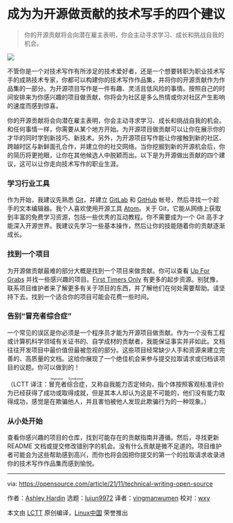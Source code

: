 [#]: subject: "4 tips to becoming a technical writer with open source contributions"
[#]: via: "https://opensource.com/article/21/11/technical-writing-open-source"
[#]: author: "Ashley Hardin https://opensource.com/users/ashleyhardin"
[#]: collector: "lujun9972"
[#]: translator: "yingmanwumen"
[#]: reviewer: "wxy"
[#]: publisher: " "
[#]: url: " "

成为为开源做贡献的技术写手的四个建议
======

> 你的开源贡献将会向潜在雇主表明，你会主动寻求学习、成长和挑战自我的机会。

![](https://img.linux.net.cn/data/attachment/album/202111/11/100737uebjijhwz0l4zhoo.jpg)

不管你是一个对技术写作有所涉足的技术爱好者，还是一个想要转职为职业技术写手的成熟技术专家，你都可以构建你的技术写作作品集，并将你的开源贡献作为作品集的一部分。为开源项目写作是一件有趣、灵活且低风险的事情。按照自己的时间安排来为你感兴趣的项目做贡献，你将会为社区是多么热情或你对社区产生影响的速度而感到惊喜。

你的开源贡献将会向潜在雇主表明，你会主动寻求学习、成长和挑战自我的机会。和任何事情一样，你需要从某个地方开始。为开源项目做贡献可以让你在展示你的才华的同时学到新技巧、新技术。另外，为开源项目写作能让你接触到新的社区、跨越时区与新鲜面孔合作，并建立你的社交网络。当你挖掘到新的开源机会后，你的简历将更抢眼，让你在其他候选人中脱颖而出。以下是为开源做出贡献的四个建议，这可以让你走向技术写作的职业生涯。

### 学习行业工具

作为开始，我建议先熟悉 [Git][2]，并建立 [GitLab][3] 和 [GitHub][4] 帐号，然后寻找一个趁手的文本编辑器。我个人喜欢使用开源工具 [Atom][5]。关于 Git，它能从网络上获取到丰富的免费学习资源，包括一些优秀的互动教程。你不需要成为一个 Git 高手才能深入开源世界。我建议先学习一些基本操作，然后让你的技能随着你的贡献逐渐成长。

### 找到一个项目

为开源做贡献最难的部分大概是找到一个项目来做贡献。你可以查看 [Up For Grabs][6] 并找一些感兴趣的项目。[First Timers Only][7] 有更多的起步资源。别犹豫，联系项目维护者来了解更多有关于项目的东西，并了解他们在何处需要帮助。请坚持下去。找到一个适合你的项目可能会花费一些时间。

### 告别“冒充者综合症”

一个常见的误区是你必须是一个程序员才能为开源项目做贡献。作为一个没有工程或计算机科学领域有关证书的、自学成材的贡献者，我能保证事实并非如此。文档往往开发项目中最价值但最被忽视的部分。这些项目经常缺少人手和资源来建立完善的、高质量的文档。这给你展现了一个绝佳机会来参与提交拉取请求或归档该项目的议题。你可以做到的！

（LCTT 译注：<ruby>冒充者综合症<rt>Impostor Syndrome</rt></ruby>，又称自我能力否定倾向，指个体按照客观标准评价为已经获得了成功或取得成就，但是其本人却认为这是不可能的，他们没有能力取得成功，感觉是在欺骗他人，并且害怕被他人发现此欺骗行为的一种现象。）

### 从小处开始

查看你感兴趣的项目的仓库，找到可能存在的贡献指南并遵循。然后，寻找更新 README 文档或提交修改错别字的机会。没有什么贡献是微不足道的。项目维护者可能会为这些帮助感到高兴，而你也将会因把你提交的第一个的拉取请求收录进你的技术写作作品集而感到愉悦。

--------------------------------------------------------------------------------

via: https://opensource.com/article/21/11/technical-writing-open-source

作者：[Ashley Hardin][a]
选题：[lujun9972][b]
译者：[yingmanwumen](https://github.com/yingmanwumen)
校对：[wxy](https://github.com/wxy)

本文由 [LCTT](https://github.com/LCTT/TranslateProject) 原创编译，[Linux中国](https://linux.cn/) 荣誉推出

[a]: https://opensource.com/users/ashleyhardin
[b]: https://github.com/lujun9972
[1]: https://opensource.com/sites/default/files/styles/image-full-size/public/lead-images/rh_003784_02_os.comcareers_resume_rh1x.png?itok=S3HGxi6E (A person writing.)
[2]: https://git-scm.com/
[3]: https://about.gitlab.com/
[4]: https://github.com/
[5]: https://atom.io/
[6]: https://up-for-grabs.net/#/
[7]: https://www.firsttimersonly.com/

